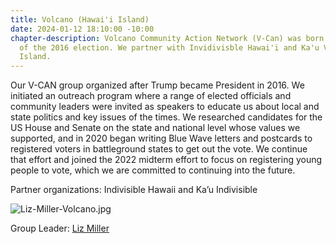 ```yaml
---
title: Volcano (Hawai'i Island)
date: 2024-01-12 18:10:00 -10:00
chapter-description: Volcano Community Action Network (V-Can) was born in the wake
  of the 2016 election. We partner with Invidivisble Hawai'i and Ka'u Voices on Hawai'i
  Island.
---
```


Our V-CAN group organized after Trump became President in 2016. We initiated an outreach program where a range of elected officials and community leaders were invited as speakers to educate us about local and state politics and key issues of the times. We researched candidates for the US House and Senate on the state and national level whose values we supported, and in 2020 began writing Blue Wave letters and postcards to registered voters in battleground states to get out the vote. We continue that effort and joined the 2022 midterm effort to focus on registering young people to vote, which we are committed to continuing into the future.

Partner organizations: Indivisible Hawaii and Ka’u Indivisible

![Liz-Miller-Volcano.jpg](/uploads/Liz-Miller-Volcano.jpg)

Group Leader: [Liz Miller](mailto:emiller002@hawaii.rr.com)